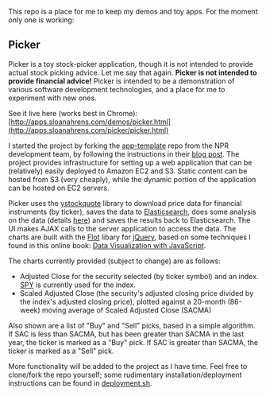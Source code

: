 This repo is a place for me to keep my demos and toy apps. For the moment only one is working:


Picker
-------------

Picker is a toy stock-picker application, though it is not intended to provide actual stock picking advice. Let me say that again. **Picker is not intended to provide financial advice!** Picker is intended to be a demonstration of various software development technologies, and a place for me to experiment with new ones.

See it live here (works best in Chrome): [http://apps.sloanahrens.com/demos/picker.html](http://apps.sloanahrens.com/picker/picker.html)

I started the project by forking the [app-template](https://github.com/nprapps/app-template) repo from the NPR development team, by following the instructions in their [blog post](http://blog.apps.npr.org/2014/09/08/how-to-setup-the-npr-app-template-for-you-and-your-news-org.html). The project provides infrastructure for setting up a web application that can be (relatively) easily deployed to Amazon EC2 and S3. Static content can be hosted from S3 (very cheaply), while the dynamic portion of the application can be hosted on EC2 servers.

Picker uses the [ystockquote](https://pypi.python.org/pypi/ystockquote) library to download price data for financial instruments (by ticker), saves the data to [Elasticsearch](http://www.elasticsearch.org/), does some analysis on the data (details [here](https://github.com/sloanahrens/picker/blob/master/modules/picker_data.py)) and saves the results back to Elasticsearch. The UI makes AJAX calls to the server application to access the data. The charts are built with the [Flot](http://www.flotcharts.org/) libary for [jQuery](http://jquery.com/), based on some techniques I found in this online book: [Data Visualization with JavaScript](http://jsdatav.is/intro.html).

The charts currently provided (subject to change) are as follows:

* Adjusted Close for the security selected (by ticker symbol) and an index. [SPY](http://finance.yahoo.com/q?s=SPY) is currently used for the index.
* Scaled Adjusted Close (the security's adjusted closing price divided by the index's adjusted closing price), plotted against a 20-month (86-week) moving average of Scaled Adjusted Close (SACMA)

Also shown are a list of "Buy" and "Sell" picks, based in a simple algorithm. If SAC is less than SACMA, but has been greater than SACMA in the last year, the ticker is marked as a "Buy" pick. If SAC is greater than SACMA, the ticker is marked as a "Sell" pick.

More functionality will be added to the project as I have time. Feel free to clone/fork the repo yourself; some rudimentary installation/deployment instructions can be found in [deployment.sh](https://github.com/sloanahrens/demos/blob/master/deployment.sh). 

